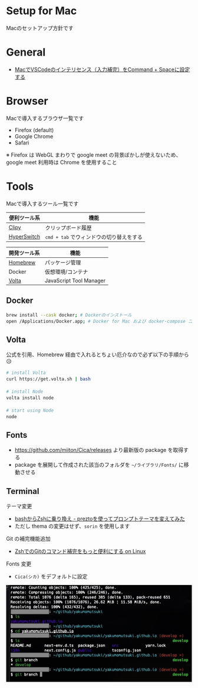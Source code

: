 # Setup for Mac

Macのセットアップ方針です

# General

- [MacでVSCodeのインテリセンス（入力補完）をCommand + Spaceに設定する](https://chimesness.com/post-343/)

# Browser

Macで導入するブラウザ一覧です

- Firefox (default)
- Google Chrome
- Safari

※ Firefox は WebGL まわりで google meet の背景ぼかしが使えないため、google meet 利用時は Chrome を使用すること

# Tools

Macで導入するツール一覧です

|  便利ツール系  |  機能  |
| ---- | ---- |
|  [Clipy](https://clipy.softonic.jp/mac)  |  クリップボード履歴  |
|  [HyperSwitch](https://bahoom.com/hyperswitch)  |  `cmd + tab` でウィンドウの切り替えをする  |


|  開発ツール系  |  機能  |
| ---- | ---- |
|  [Homebrew](https://brew.sh/index_ja)  |  パッケージ管理  |
|  Docker  |  仮想環境/コンテナ  |
|  [Volta](https://volta.sh/)  |  JavaScript Tool Manager  |

## Docker

```bash
brew install --cask docker; # Dockerのインストール
open /Applications/Docker.app; # Docker for Mac および docker-compose コマンドが入る
```

## Volta

公式を引用、Homebrew 経由で入れるとちょい厄介なので必ず以下の手順から😥

```bash
# install Volta
curl https://get.volta.sh | bash

# install Node
volta install node

# start using Node
node
```

## Fonts

- https://github.com/miiton/Cica/releases より最新版の package を取得する
- package を展開して作成された該当のフォルダを `~/ライブラリ/Fonts/` に移動させる

## Terminal

テーマ変更

- [bashからZshに乗り換え - preztoを使ってプロンプトテーマを変えてみた](https://qiita.com/gilly/items/5ff7bd7142e963cdbb9b)
- ただし thema の変更はせず、`sorin` を使用します

Git の補完機能追加

- [ZshでのGitのコマンド補完をもっと便利にする on Linux](https://zenn.dev/aruneko/articles/26815f95ea2124)

Fonts 変更

- `Cica(シカ)` をデフォルトに設定


<img src="./terminal.jpg" />
